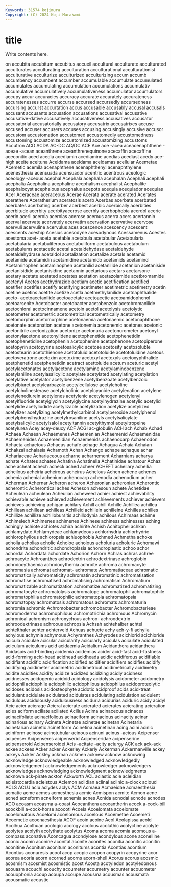 ```yaml
---
Keywords: 31574 kojimura
Copyright: (C) 2024 Koji Murakami
---
```


# title

Write contents here.



on accubita accubitum accubitus
accueil accultural acculturate acculturated acculturates acculturating acculturation acculturational acculturationist acculturative
acculturize acculturized acculturizing accum accumb accumbency accumbent accumber accumulable accumulate
accumulated accumulates accumulating accumulation accumulations accumulativ accumulative accumulatively accumulativeness accumulator
accumulators accupy accur accuracies accuracy accurate accurately accurateness accuratenesses accurre
accurse accursed accursedly accursedness accursing accurst accurtation accus accusable accusably
accusal accusals accusant accusants accusation accusations accusatival accusative accusative-dative accusatively
accusativeness accusatives accusator accusatorial accusatorially accusatory accusatrix accusatrixes accuse accused
accuser accusers accuses accusing accusingly accusive accusor accustom accustomation accustomed
accustomedly accustomedness accustoming accustomize accustomized accustomizing accustoms Accutron ACD ACDA
AC-DC AC/DC ACE Ace ace -acea aceacenaphthene -aceae -acean aceanthrene
aceanthrenequinone acecaffin acecaffine aceconitic aced acedia acediamin acediamine acedias acediast
acedy ace-high aceite aceituna Aceldama aceldama aceldamas acellular Acemetae Acemetic
acemila acenaphthene acenaphthenyl acenaphthylene acenesthesia acensuada acensuador acentric acentrous aceologic
aceology -aceous acephal Acephala acephala acephalan Acephali acephali acephalia Acephalina
acephaline acephalism acephalist Acephalite acephalocyst acephalous acephalus acepots acequia acequiador
acequias Acer Aceraceae aceraceous Acerae Acerata acerate acerated Acerates acerathere
Aceratherium aceratosis acerb Acerbas acerbate acerbated acerbates acerbating acerber acerbest
acerbic acerbically acerbities acerbitude acerbity acerbityacerose acerbly acerbophobia acerdol aceric
acerin acerli acerola acerolas acerose acerous acerra acers acertannin acerval
acervate acervately acervatim acervation acervative acervose acervuli acervuline acervulus aces
acescence acescency acescent acescents aceship Acesius acesodyne acesodynous Acessamenus Acestes
acestoma acet- aceta acetable acetabula acetabular Acetabularia acetabularia acetabuliferous acetabuliform
acetabulous acetabulum acetabulums acetacetic acetal acetaldehydase acetaldehyde acetaldehydrase acetaldol acetalization
acetalize acetals acetamid acetamide acetamidin acetamidine acetamido acetamids acetaminol Acetaminophen
acetaminophen acetanilid acetanilide acetanion acetaniside acetanisidide acetanisidine acetannin acetarious acetars
acetarsone acetary acetate acetated acetates acetation acetazolamide acetbromamide acetenyl Acetes
acethydrazide acetiam acetic acetification acetified acetifier acetifies acetify acetifying acetimeter
acetimetric acetimetry acetin acetine acetins acetite acetize acetla acetmethylanilide acetnaphthalide
aceto- acetoacetanilide acetoacetate acetoacetic acetoamidophenol acetoarsenite Acetobacter acetobacter acetobenzoic acetobromanilide
acetochloral acetocinnamene acetoin acetol acetolysis acetolytic acetometer acetometric acetometrical acetometrically
acetometry acetomorphin acetomorphine acetonaemia acetonaemic acetonaphthone acetonate acetonation acetone acetonemia
acetonemic acetones acetonic acetonitrile acetonization acetonize acetonuria acetonurometer acetonyl acetonylacetone
acetonylidene acetophenetide acetophenetidin acetophenetidine acetophenin acetophenine acetophenone acetopiperone acetopyrin acetopyrine
acetosalicylic acetose acetosity acetosoluble acetostearin acetothienone acetotoluid acetotoluide acetotoluidine acetous
acetoveratrone acetoxim acetoxime acetoxyl acetoxyls acetoxyphthalide acetphenetid acetphenetidin acetract acettoluide
acetum aceturic acetyl acetylacetonates acetylacetone acetylamine acetylaminobenzene acetylaniline acetylasalicylic acetylate
acetylated acetylating acetylation acetylative acetylator acetylbenzene acetylbenzoate acetylbenzoic acetylbiuret acetylcarbazole
acetylcellulose acetylcholine acetylcholinesterase acetylcholinic acetylcyanide acetylenation acetylene acetylenediurein acetylenes acetylenic
acetylenogen acetylenyl acetylfluoride acetylglycin acetylglycine acetylhydrazine acetylic acetylid acetylide acetyliodide
acetylizable acetylization acetylize acetylized acetylizer acetylizing acetylmethylcarbinol acetylperoxide acetylphenol acetylphenylhydrazine
acetylrosaniline acetyls acetylsalicylate acetylsalicylic acetylsalol acetyltannin acetylthymol acetyltropeine acetylurea Acey
acey-deucy ACF ACGI ac-globulin ACH ach Achab Achad Achaea Achaean
Achaemenes Achaemenian Achaemenid Achaemenidae Achaemenides Achaemenidian Achaemenids achaenocarp Achaenodon Achaeta
achaetous Achaeus achafe achage Achagua Achaia Achaian Achakzai achalasia Achamoth
Achan Achango achape achaque achar Achariaceae Achariaceous acharne acharnement Acharnians
acharya achate Achates achates Achatina Achatinella Achatinidae achatour Achaz ache
acheat achech acheck ached acheer ACHEFT acheilary acheilia acheilous acheiria
acheirous acheirus Achelous Achen achene achenes achenia achenial achenium achenocarp
achenodia achenodium acher Acherman Achernar Acheron acheron Acheronian acheronian Acherontic
acherontic Acherontical aches Acheson achesoun achete Achetidae Acheulean acheulean Acheulian
acheweed achier achiest achievability achievable achieve achieved achievement achievements achiever
achievers achieves achieving achigan achilary Achill achill Achille Achillea achillea
Achillean achillean achilleas Achilleid achillein achilleine Achilles achilles Achillize achillize
achillobursitis achillodynia achilous Achimaas achime Achimelech Achimenes achimenes Achinese achiness
achinesses aching achingly achiote achiotes achira achirite Achish Achitophel achkan
achlamydate Achlamydeae achlamydeous achlorhydria achlorhydric achlorophyllous achloropsia achluophobia Achmed Achmetha
achoke acholia acholias acholic Acholoe acholous acholuria acholuric Achomawi achondrite
achondritic achondroplasia achondroplastic achoo achor achordal Achordata achordate Achorion Achorn
Achras achras achree achroacyte Achroanthes achrodextrin achrodextrinase achroglobin achroiocythaemia achroiocythemia
achroite achroma achromacyte achromasia achromat achromat- achromate Achromatiaceae achromatic achromatically
achromaticity achromatin achromatinic achromatisation achromatise achromatised achromatising achromatism Achromatium achromatizable
achromatization achromatize achromatized achromatizing achromatocyte achromatolysis achromatope achromatophil achromatophile achromatophilia
achromatophilic achromatopia achromatopsia achromatopsy achromatosis achromatous achromats achromaturia achromia achromic
Achromobacter achromobacter Achromobacterieae achromoderma achromophilous achromotrichia achromous Achromycin achronical achronism
achronychous achroo- achroodextrin achroodextrinase achroous achropsia Achsah achtehalber achtel achtelthaler
achter achterveld Achuas achuete achy ach-y-fi achylia achylous achymia achymous
Achyranthes Achyrodes acichlorid acichloride acicula aciculae acicular acicularity acicularly aciculas
aciculate aciculated aciculum aciculums acid acidaemia Acidalium Acidanthera acidanthera Acidaspis
acid-binding acidemia acidemias acider acid-fast acid-fastness acid-forming acid-head acidhead acidheads
acidic acidiferous acidifiable acidifiant acidific acidification acidified acidifier acidifiers acidifies
acidify acidifying acidimeter acidimetric acidimetrical acidimetrically acidimetry acidite acidities acidity
acidize acidized acidizing acidly acidness acidnesses acidogenic acidoid acidology acidolysis
acidometer acidometry acidophil acidophile acidophilic acidophilous acidophilus acidoproteolytic acidoses acidosis
acidosteophyte acidotic acidproof acids acid-treat acidulant acidulate acidulated acidulates acidulating
acidulation acidulent acidulous acidulously acidulousness aciduria acidurias aciduric acidy acidyl
Acie acier acierage Acieral acierate acierated acierates acierating acieration acies
aciform aciliate aciliated Acilius Acima acinaceous acinaces acinacifoliate acinacifolious acinaciform
acinacious acinacity acinar acinarious acinary Acineta Acinetae acinetae acinetan Acinetaria
acinetarian acinetic acinetiform Acinetina acinetinan acing acini acinic aciniform acinose
acinotubular acinous acinuni acinus -acious Acipenser acipenser Acipenseres acipenserid Acipenseridae
acipenserine acipenseroid Acipenseroidei Acis -acitate -acity aciurgy ACK ack ack-ack
ackee ackees Acker acker Ackerley Ackerly Ackerman Ackermanville ackey ackeys
Ackler Ackley ackman ackmen acknew acknow acknowing acknowledge acknowledgeable acknowledged
acknowledgedly acknowledgement acknowledgements acknowledger acknowledgers acknowledges acknowledging acknowledgment acknowledgments acknown
ack-pirate ackton Ackworth ACL aclastic acle acleidian acleistocardia acleistous Aclemon
aclidian aclinal aclinic a-clock acloud ACLS ACLU aclu aclydes aclys
ACM Acmaea Acmaeidae acmaesthesia acmatic acme acmes acmesthesia acmic Acmispon
acmite Acmon acne acned acneform acneiform acnemia acnes Acnida acnodal
acnode acnodes ACO acoasm acoasma a-coast Acocanthera acocantherin acock a-cock-bill
acockbill a-cock-horse acocotl Acoela Acoelomata acoelomate acoelomatous Acoelomi acoelomous acoelous
Acoemetae Acoemeti Acoemetic acoenaesthesia ACOF acoin acoine Acol Acolapissa acold
Acolhua Acolhuan acologic acology acolous acoluthic acolyctine acolyte acolytes acolyth
acolythate acolytus Acoma acoma acomia acomous a-compass aconative Aconcagua acondylose
acondylous acone aconelline aconic aconin aconine aconital aconite aconites aconitia
aconitic aconitin aconitine Aconitum aconitum aconitums acontia Acontias acontium Acontius
aconuresis acool acop acopic acopon acopyrin acopyrine acor acorea acoria
acorn acorned acorns acorn-shell Acorus acorus acosmic acosmism acosmist acosmistic
acost Acosta acotyledon acotyledonous acouasm acouchi acouchy acoumeter acoumetry acounter
acouometer acouophonia acoup acoupa acoupe acousma acousmas acousmata acousmatic acoustic
